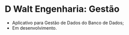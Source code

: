 # D Walt Engenharia: Gestão
 
 - Aplicativo para Gestão de Dados do Banco de Dados;
 - Em desenvolvimento.
 
